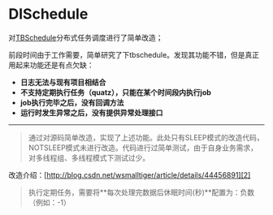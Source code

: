 # DISchedule
对[TBSchedule][1]分布式任务调度进行了简单改造；

前段时间由于工作需要，简单研究了下tbschedule。发现其功能不错，但是真正用起来功能还是有点欠缺：

- **日志无法与现有项目相结合**
- **不支持定期执行任务（quatz），只能在某个时间段内执行job**
- **job执行完毕之后，没有回调方法**
- **运行时发生异常之后，没有提供异常处理接口**

-------------------

>通过对源码简单改造，实现了上述功能。此处只有SLEEP模式的改造代码，NOTSLEEP模式未进行改造。代码进行过简单测试，由于自身业务需求，对多线程组、多线程模式下测试过少。


改造介绍：[http://blog.csdn.net/wsmalltiger/article/details/44456891][2]

>执行定期任务，需要将**每次处理完数据后休眠时间(秒)**配置为：负数（例如：-1）


[1]: http://code.taobao.org/p/tbschedule/wiki/index/
[2]: http://blog.csdn.net/wsmalltiger/article/details/44456891
